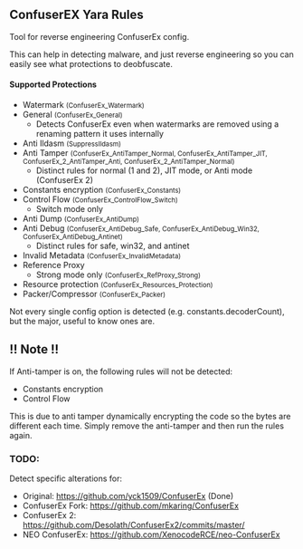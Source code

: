 ## ConfuserEX Yara Rules

Tool for reverse engineering ConfuserEx config.

This can help in detecting malware, and just reverse engineering so you can easily see what protections to deobfuscate.

#### Supported Protections

- Watermark <small>(ConfuserEx_Watermark)</small>
- General <small>(ConfuserEx_General)</small>
  - Detects ConfuserEx even when watermarks are removed using a renaming pattern it uses internally
- Anti Ildasm <small>(SuppressIldasm)</small>
- Anti Tamper <small>(ConfuserEx_AntiTamper_Normal, ConfuserEx_AntiTamper_JIT, ConfuserEx_2_AntiTamper_Anti, ConfuserEx_2_AntiTamper_Normal)</small>
  - Distinct rules for normal (1 and 2), JIT mode, or Anti mode (ConfuserEx 2)
- Constants encryption <small>(ConfuserEx_Constants)</small>
- Control Flow <small>(ConfuserEx_ControlFlow_Switch)</small>
  - Switch mode only
- Anti Dump <small>(ConfuserEx_AntiDump)</small>
- Anti Debug <small>(ConfuserEx_AntiDebug_Safe, ConfuserEx_AntiDebug_Win32, ConfuserEx_AntiDebug_Antinet)</small>
  - Distinct rules for safe, win32, and antinet
- Invalid Metadata <small>(ConfuserEx_InvalidMetadata)</small>
- Reference Proxy
  - Strong mode only <small>(ConfuserEx_RefProxy_Strong)</small>
- Resource protection <small>(ConfuserEx_Resources_Protection)</small>
- Packer/Compressor <small>(ConfuserEx_Packer)</small>

Not every single config option is detected (e.g. constants.decoderCount), but the major, useful to know ones are.

## !! Note !!

If Anti-tamper is on, the following rules will not be detected:

- Constants encryption
- Control Flow

This is due to anti tamper dynamically encrypting the code so the bytes are different each time. Simply remove the anti-tamper and then run the rules again.

### TODO:

Detect specific alterations for:

- Original: https://github.com/yck1509/ConfuserEx (Done)
- ConfuserEx Fork: https://github.com/mkaring/ConfuserEx
- ConfuserEx 2: https://github.com/Desolath/ConfuserEx2/commits/master/
- NEO ConfuserEx: https://github.com/XenocodeRCE/neo-ConfuserEx
